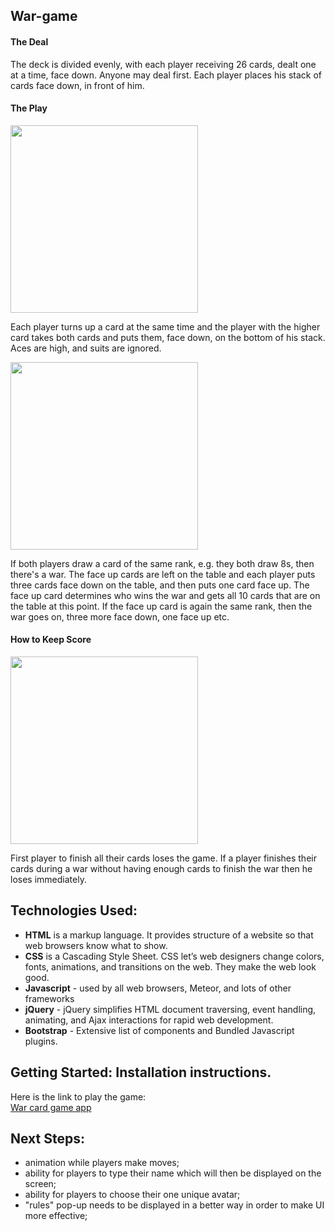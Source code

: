 ## War-game



#### The Deal
The deck is divided evenly, with each player receiving 26 cards, dealt one at a time, face down. Anyone may deal first. Each player places his stack of cards face down, in front of him.

#### The Play
<img src="http://i.imgur.com/99wD30b.png" width="300">

Each player turns up a card at the same time and the player with the higher card takes both cards and puts them, face down, on the bottom of his stack. Aces are high, and suits are ignored.

<img src="http://i.imgur.com/3LARgHL.png" width="300">

If both players draw a card of the same rank, e.g. they both draw 8s, then there's a war. The face up cards are left on the table and each player puts three cards face down on the table, and then puts one card face up. The face up card determines who wins the war and gets all 10 cards that are on the table at this point. If the face up card is again the same rank, then the war goes on, three more face down, one face up etc.

#### How to Keep Score
<img src="http://i.imgur.com/x0IXoxG.png" width="300">

First player to finish all their cards loses the game. If a player finishes their cards during a war without having enough cards to finish the war then he loses immediately.
 
## Technologies Used:
* **HTML** is a markup language. It provides structure of a website so that web browsers know what to show.
* **CSS** is a Cascading Style Sheet. CSS let’s web designers change colors, fonts, animations, and transitions on the web. They make the web look good.
* **Javascript** - used by all web browsers, Meteor, and lots of other frameworks 
* **jQuery** - jQuery simplifies HTML document traversing, event handling, animating, and Ajax interactions for rapid web development.
* **Bootstrap** - Extensive list of components and Bundled Javascript plugins.

##  Getting Started: Installation instructions. 

Here is the link to play the game:
<br>[War card game app](https://creativeanastasia.github.io/war-game)</br>
## Next Steps: 

  * animation while players make moves; 
  * ability for players to type their name which will then be displayed on the screen;
  *  ability for players to choose their one unique avatar;
  *  "rules" pop-up needs to be displayed in a better way in order to make UI more effective;
